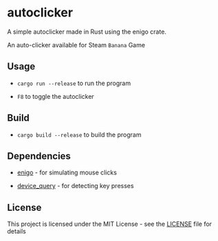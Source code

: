 # autoclicker

A simple autoclicker made in Rust using the enigo crate.

An auto-clicker available for Steam `Banana` Game

## Usage

- `cargo run --release` to run the program

- `F8` to toggle the autoclicker

## Build

- `cargo build --release` to build the program

## Dependencies

- [enigo](https://crates.io/crates/enigo) - for simulating mouse clicks

- [device_query](https://crates.io/crates/device_query) - for detecting key presses


## License

This project is licensed under the MIT License - see the [LICENSE](LICENSE) file for details
